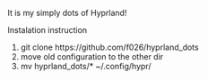 <p>It is my simply dots of Hyprland!</p>
<p>Instalation instruction</p>
<ol>
    <li>git clone https://github.com/f026/hyprland_dots</li>
    <li>move old configuration to the other dir</li>
    <li>mv hyprland_dots/* ~/.config/hypr/</li>
<ol>
